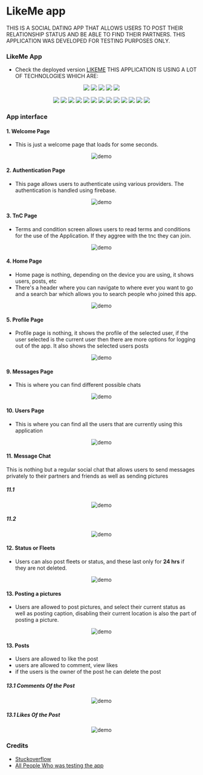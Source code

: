 # LikeMe app

THIS IS A SOCIAL DATING APP THAT ALLOWS USERS TO POST THEIR RELATIONSHIP STATUS AND BE ABLE TO FIND THEIR PARTNERS. THIS APPLICATION WAS DEVELOPED FOR TESTING PURPOSES ONLY.

### LikeMe App

- Check the deployed version [LIKEME](https://likeme-a104d.web.app/)
  THIS APPLICATION IS USING A LOT OF TECHNOLOGIES WHICH ARE:

<p align="center">
<img src="https://img.shields.io/static/v1?label=language&message=css&color=critical"/>
<img src="https://img.shields.io/static/v1?label=language&message=html&color=blueviolet"/>
<img src="https://img.shields.io/static/v1?label=language&message=javascript&color=orange"/>
<img src="https://img.shields.io/static/v1?label=language&message=node&color=success"/>
<img src="https://img.shields.io/static/v1?label=framework&message=react&color=9cf"/>
</p>
<p align="center">
<img src="https://img.shields.io/static/v1?label=package&message=redux&color=purple"/>
<img src="https://img.shields.io/static/v1?label=package&message=react-redux&color=red"/>
<img src="https://img.shields.io/static/v1?label=package&message=material-ui/core&color=pink"/>
<img src="https://img.shields.io/static/v1?label=package&message=material-ui/icons&color=gray"/>
<img src="https://img.shields.io/static/v1?label=package&message=material-ui/lab&color=yellow"/>
<img src="https://img.shields.io/static/v1?label=package&message=axios&color=orange"/>
<img src="https://img.shields.io/static/v1?label=package&message=react-router-dom&color=green"/>
<img src="https://img.shields.io/static/v1?label=package&message=react-icons&color=purple"/>
<img src="https://img.shields.io/static/v1?label=package&message=react-text-truncate&color=green"/>
<img src="https://img.shields.io/static/v1?label=package&message=use-sound&color=blue"/>
<img src="https://img.shields.io/static/v1?label=package&message=firebase&color=purple"/>
<img src="https://img.shields.io/static/v1?label=package&message=react-dom&color=lightseagreen"/>
<img src="https://img.shields.io/static/v1?label=package&message=uuid&color=red"/>
</p>

### App interface

#### 1. Welcome Page

- This is just a welcome page that loads for some seconds.

<p align="center">
    <img src="https://github.com/CrispenGari/like-me-App/blob/main/pics/bandicam%202021-04-20%2013-56-18-221.jpg" alt="demo"/> 
</p>

#### 2. Authentication Page

- This page allows users to authenticate using various providers. The authentication is handled using firebase.

<p align="center">
    <img src="https://github.com/CrispenGari/like-me-App/blob/main/pics/bandicam%202021-04-20%2013-56-22-234.jpg" alt="demo"/> 
</p>

#### 3. TnC Page

- Terms and condition screen allows users to read terms and conditions for the use of the Application. If they aggree with the tnc they can join.

<p align="center">
    <img src="https://github.com/CrispenGari/like-me-App/blob/main/pics/bandicam%202021-04-20%2014-20-39-244.jpg" alt="demo"/> 
</p>

#### 4. Home Page

- Home page is nothing, depending on the device you are using, it shows users, posts, etc
- There's a header where you can navigate to where ever you want to go and a search bar which allows you to search people who joined this app.

<p align="center">
    <img src="https://github.com/CrispenGari/like-me-App/blob/main/pics/bandicam%202021-04-20%2013-56-42-975.jpg" alt="demo"/> 
</p>

#### 5. Profile Page

- Profile page is nothing, it shows the profile of the selected user, if the user selected is the current user then there are more options for logging out of the app. It also shows the selected users posts

<p align="center">
    <img src="https://github.com/CrispenGari/like-me-App/blob/main/pics/bandicam%202021-04-20%2013-57-09-887.jpg" alt="demo"/> 
</p>

#### 9. Messages Page

- This is where you can find different possible chats

<p align="center">
    <img src="https://github.com/CrispenGari/like-me-App/blob/main/pics/bandicam%202021-04-20%2014-29-36-366.jpg" alt="demo"/> 
</p>

#### 10. Users Page

- This is where you can find all the users that are currently using this application

<p align="center">
    <img src="https://github.com/CrispenGari/like-me-App/blob/main/pics/bandicam%202021-04-20%2013-57-18-518.jpg" alt="demo"/> 
</p>

#### 11. Message Chat

This is nothing but a regular social chat that allows users to send messages privately to their partners and friends as well as sending pictures

##### 11.1

<p align="center">
    <img src="https://github.com/CrispenGari/like-me-App/blob/main/pics/bandicam%202021-04-20%2013-59-55-222.jpg" alt="demo"/> 
</p>

##### 11.2

<p align="center">
    <img src="https://github.com/CrispenGari/like-me-App/blob/main/pics/bandicam%202021-04-20%2014-00-15-229.jpg" alt="demo"/> 
</p>

#### 12. Status or Fleets

- Users can also post fleets or status, and these last only for **24 hrs** if they are not deleted.

<p align="center">
    <img src="https://github.com/CrispenGari/like-me-App/blob/main/pics/bandicam%202021-04-20%2013-57-33-965.jpg" alt="demo"/> 
</p>

#### 13. Posting a pictures

- Users are allowed to post pictures, and select their current status as well as posting caption, disabling their current location is also the part of posting a picture.

<p align="center">
    <img src="https://github.com/CrispenGari/like-me-App/blob/main/pics/bandicam%202021-04-20%2013-59-19-029.jpg" alt="demo"/> 
</p>

#### 13. Posts

- Users are allowed to like the post
- users are allowed to comment, view likes
- if the users is the owner of the post he can delete the post

##### 13.1 Comments Of the Post

<p align="center">
    <img src="https://github.com/CrispenGari/like-me-App/blob/main/pics/bandicam%202021-04-20%2013-57-58-506.jpg" alt="demo"/> 
</p>

##### 13.1 Likes Of the Post

<p align="center">
    <img src="https://github.com/CrispenGari/like-me-App/blob/main/pics/bandicam%202021-04-20%2013-58-04-057.jpg" alt="demo"/> 
</p>

### Credits

- [Stuckoverflow](https//www.stackoverflow.com/)
- [All People Who was testing the app]()
